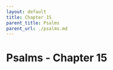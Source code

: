 ```yaml
---
layout: default
title: Chapter 15
parent_title: Psalms
parent_url: ./psalms.md
---
```


# Psalms - Chapter 15
